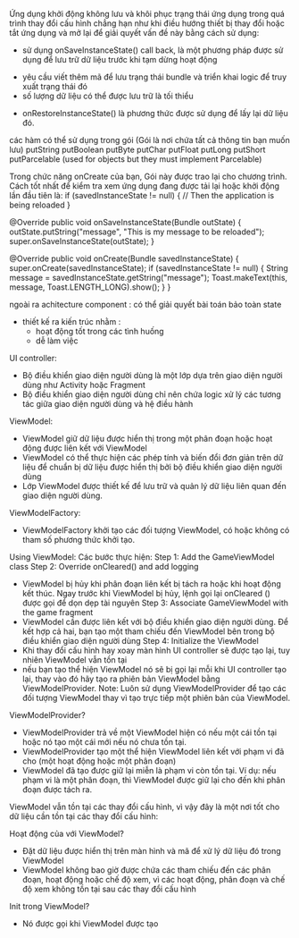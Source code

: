 Ứng dụng khởi động không lưu và khôi phục trạng thái ứng dụng trong quá trình thay đổi cấu hình
chẳng hạn như khi điều hướng thiết bị thay đổi hoặc tắt ứng dụng và mở lại
để giải quyết vấn đề này bằng cách sử dụng:
- sử dụng onSaveInstanceState() call back, là một phương pháp được sử dụng để lưu trữ dữ liệu trước khi tạm dừng hoạt động
+ yêu cầu viết thêm mã để lưu trạng thái bundle và triển khai logic để truy xuất trạng thái đó
+ số lượng dữ liệu có thể được lưu trữ là tối thiểu

- onRestoreInstanceState() là phương thức được sử dụng để lấy lại dữ liệu đó.

các hàm có thể sử dụng trong gói (Gói là nơi chứa tất cả thông tin bạn muốn lưu)
putString
putBoolean
putByte
putChar
putFloat
putLong
putShort
putParcelable (used for objects but they must implement Parcelable)

Trong chức năng onCreate của bạn, Gói này được trao lại cho chương trình. Cách tốt nhất để kiểm tra xem ứng dụng đang được tải lại hoặc khởi động lần đầu tiên là:
if (savedInstanceState != null) {
    // Then the application is being reloaded
}

@Override
public void onSaveInstanceState(Bundle outState) {
   outState.putString("message", "This is my message to be reloaded");
   super.onSaveInstanceState(outState);
}

@Override
public void onCreate(Bundle savedInstanceState) {
    super.onCreate(savedInstanceState);
    if (savedInstanceState != null) {
        String message = savedInstanceState.getString("message");
        Toast.makeText(this, message, Toast.LENGTH_LONG).show();
    }
}

ngoài ra achitecture component : có thể giải quyết bài toán bảo toàn state
 - thiết kế ra kiến trúc nhằm :
    + hoạt động tốt trong các tình huống
    + dễ làm việc

UI controller:
- Bộ điều khiển giao diện người dùng là một lớp dựa trên giao diện người dùng như Activity hoặc Fragment
- Bộ điều khiển giao diện người dùng chỉ nên chứa logic xử lý các tương tác giữa giao diện người dùng và hệ điều hành

ViewModel:
- ViewModel giữ dữ liệu được hiển thị trong một phân đoạn hoặc hoạt động được liên kết với ViewModel
- ViewModel có thể thực hiện các phép tính và biến đổi đơn giản trên dữ liệu để chuẩn bị dữ liệu được hiển thị
bởi bộ điều khiển giao diện người dùng
- Lớp ViewModel được thiết kế để lưu trữ và quản lý dữ liệu liên quan đến giao diện người dùng.

ViewModelFactory:
- ViewModelFactory khởi tạo các đối tượng ViewModel, có hoặc không có tham số phương thức khởi tạo.

Using ViewModel:
Các bước thực hiện:
Step 1: Add the GameViewModel class
Step 2: Override onCleared() and add logging
- ViewModel bị hủy khi phân đoạn liên kết bị tách ra hoặc khi hoạt động kết thúc.
 Ngay trước khi ViewModel bị hủy, lệnh gọi lại onCleared () được gọi để dọn dẹp tài nguyên
Step 3: Associate GameViewModel with the game fragment
- ViewModel cần được liên kết với bộ điều khiển giao diện người dùng.
 Để kết hợp cả hai, bạn tạo một tham chiếu đến ViewModel bên trong bộ điều khiển giao diện người dùng
Step 4: Initialize the ViewModel
- Khi thay đổi cấu hình hay xoay màn hình UI controller sẽ được tạo lại, tuy nhiên ViewModel vẫn tồn tại
- nếu bạn tạo thể hiện ViewModel nó sẽ bị gọi lại mỗi khi UI controller tạo lại, thay vào đó
hãy tạo ra phiên bản ViewModel bằng ViewModelProvider.
Note: Luôn sử dụng ViewModelProvider để tạo các đối tượng ViewModel thay vì tạo trực tiếp một phiên bản của ViewModel.

ViewModelProvider?
- ViewModelProvider trả về một ViewModel hiện có nếu một cái tồn tại hoặc nó tạo một cái mới nếu nó chưa tồn tại.
- ViewModelProvider tạo một thể hiện ViewModel liên kết với phạm vi đã cho (một hoạt động hoặc một phân đoạn)
- ViewModel đã tạo được giữ lại miễn là phạm vi còn tồn tại. Ví dụ: nếu phạm vi là một phân đoạn,
 thì ViewModel được giữ lại cho đến khi phân đoạn được tách ra.

ViewModel vẫn tồn tại các thay đổi cấu hình, vì vậy đây là một nơi tốt cho dữ liệu cần tồn tại các thay đổi cấu hình:

Hoạt động của với ViewModel?
- Đặt dữ liệu được hiển thị trên màn hình và mã để xử lý dữ liệu đó trong ViewModel
- ViewModel không bao giờ được chứa các tham chiếu đến các phân đoạn, hoạt động hoặc chế độ xem,
 vì các hoạt động, phân đoạn và chế độ xem không tồn tại sau các thay đổi cấu hình

Init trong ViewModel?
- Nó được gọi khi ViewModel được tạo
